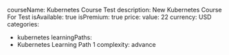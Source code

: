 courseName: Kubernetes Course Test
description: New Kubernetes Course For Test
isAvailable: true
isPremium: true
price: 
  value: 22
  currency: USD
categories: 
  - kubernetes
learningPaths: 
  - Kubernetes Learning Path 1
complexity: advance
